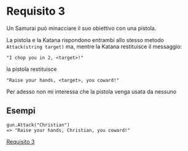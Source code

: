 # Requisito 3

Un Samurai può minacciare il suo obiettivo con una pistola.

La pistola e la Katana rispondono entrambi allo stesso metodo `Attack(string target)` ma, mentre la Katana restituisce il messaggio:

    "I chop you in 2, <target>!"

la pistola restituisce 

    "Raise your hands, <target>, you coward!"

Per adesso non mi interessa che la pistola venga usata da nessuno

## Esempi

    gun.Attack("Christian")
    => "Raise your hands, Christian, you coward!"

[Requisito 3](req-3.md)
